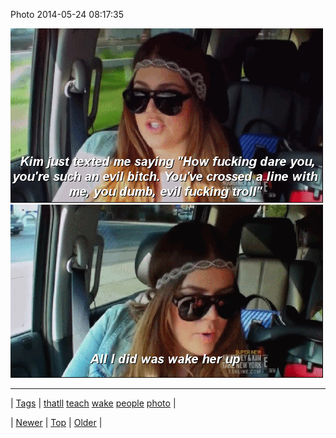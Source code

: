 <!--
title: Photo 2014-05-24 08
date: 2020-06-28T15:27:00.302Z
tags: thatll, teach, wake, people, photo
-->


Photo 2014-05-24 08:17:35

![](86674454359-0.gif)
![](86674454359-1.gif)

<!--BOTTOM-POST-NAVIGATION-->
---

| [Tags](tags.md) | [thatll](tag-thatll.md) [teach](tag-teach.md) [wake](tag-wake.md) [people](tag-people.md) [photo](tag-photo.md) |

| [Newer](86658519277.md) | [Top](index.md) | [Older](86675251805.md) |